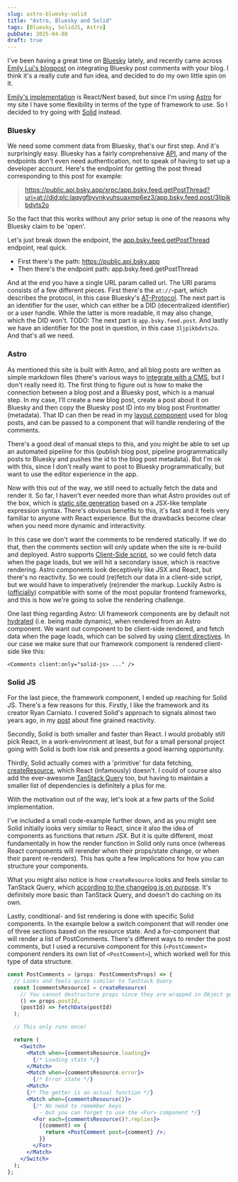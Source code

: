 ```yaml
---
slug: astro-bluesky-solid
title: "Astro, Bluesky and Solid"
tags: [Bluesky, SolidJS, Astro]
pubDate: 2025-04-08
draft: true
---
```


I've been having a great time on [Bluesky](https://bsky.app/) lately, and recently came across [Emily Lui's blogpost](https://emilyliu.me/blog/comments) on integrating Bluesky post comments with your blog. I think it's a really cute and fun idea, and decided to do my own little spin on it.

<!-- TODO: improve wording here -->

[Emily's implementation](https://gist.github.com/emilyliu7321/19ac4e111588bdc0cb4e411c88d9c79a) is React/Next based, but since I'm using [Astro](https://astro.build/) for my site I have some flexibility in terms of the type of framework to use. So I decided to try going with [Solid](https://docs.solidjs.com/) instead.

### Bluesky

We need some comment data from Bluesky, that's our first step. And it's surprisingly easy. Bluesky has a fairly comprehensive [API](https://docs.bsky.app/docs/category/http-reference), and many of the endpoints don't even need authentication, not to speak of having to set up a developer account. Here's the endpoint for getting the post thread corresponding to this post for example:

> https://public.api.bsky.app/xrpc/app.bsky.feed.getPostThread?uri=at://did:plc:laqygfbyvnkyuhsuaxmp6ez3/app.bsky.feed.post/3ljpikbdvts2o

So the fact that this works without any prior setup is one of the reasons why Bluesky claim to be 'open'.

Let's just break down the endpoint, the [app.bsky.feed.getPostThread](https://docs.bsky.app/docs/api/app-bsky-feed-get-post-thread) endpoint, real quick.

- First there's the path: https://public.api.bsky.app
- Then there's the endpoint path: app.bsky.feed.getPostThread

And at the end you have a single URL param called uri.
The URI params consists of a few different pieces. First there's the `at://`-part, which describes the protocol, in this case Bluesky's [AT-Protocol](https://atproto.com/).
The next part is an identifier for the user, which can either be a DID (decentralized identifier) or a user handle. While the latter is more readable, it may also change, which the DID won't.
TODO: The next part is `app.bsky.feed.post`.
And lastly we have an identifier for the post in question, in this case `3ljpikbdvts2o`.
And that's all we need.

### Astro

As mentioned this site is built with Astro, and all blog posts are written as simple markdown files (there's various ways to [integrate with a CMS](https://docs.astro.build/en/guides/cms/), but I don't really need it). The first thing to figure out is how to make the connection between a blog post and a Bluesky post, which is a manual step. In my case, I'll create a new blog post, create a post about it on Bluesky and then copy the Bluesky post ID into my blog post Frontmatter (metadata). That ID can then be read in my [layout component](https://docs.astro.build/en/basics/layouts/#markdown-layouts) used for blog posts, and can be passed to a component that will handle rendering of the comments.

There's a good deal of manual steps to this, and you might be able to set up an automated pipeline for this (publish blog post, pipeline programmatically posts to Bluesky and pushes the id to the blog post metadata). But I'm ok with this, since I don't really want to post to Bluesky programmatically, but want to use the editor experience in the app.

Now with this out of the way, we still need to actually fetch the data and render it. So far, I haven't ever needed more than what Astro provides out of the box, which is [static site generation](https://en.wikipedia.org/wiki/Static_site_generator) based on a JSX-like template expression syntax. There's obvious benefits to this, it's fast and it feels very familiar to anyone with React experience. But the drawbacks become clear when you need more dynamic and interactivity.

In this case we don't want the comments to be rendered statically. If we do that, then the comments section will only update when the site is re-build and deployed. Astro supports [Client-Side script](https://docs.astro.build/en/guides/client-side-scripts/#client-side-scripts), so we could fetch data when the page loads, but we will hit a secondary issue, which is reactive rendering. Astro components look deceptively like JSX and React, but there's no reactivity. So we could (re)fetch our data in a client-side script, but we would have to imperatively (re)render the markup. Luckily Astro is ([officially](https://docs.astro.build/en/guides/framework-components/#official-front-end-framework-integrations)) compatible with some of the most popular frontend frameworks, and this is how we're going to solve the rendering challenge.

One last thing regarding Astro: UI framework components are by default not [hydrated](<https://en.wikipedia.org/wiki/Hydration_(web_development)>) (i.e. being made dynamic), when rendered from an Astro component. We want out component to be client-side rendered, and fetch data when the page loads, which can be solved by using [client directives](https://docs.astro.build/en/reference/directives-reference/#client-directives). In our case we make sure that our framework component is rendered client-side like this:

```astro
<Comments client:only="solid-js> ..." />
```

### Solid JS

For the last piece, the framework component, I ended up reaching for Solid JS. There's a few reasons for this. Firstly, I like the framework and its creator Ryan Carniato. I covered Solid's approach to signals almost two years ago, in my [post](/posts/fine-grained-reactivity/) about fine grained reactivity.

<!-- TODO: get a good reference for this + HOW is solid faster -->

Secondly, Solid is both smaller and faster than React. I would probably still pick React, in a work-environment at least, but for a small personal project going with Solid is both low risk and presents a good learning opportunity.

Thirdly, Solid actually comes with a 'primitive' for data fetching, [createResource](https://docs.solidjs.com/reference/basic-reactivity/create-resource), which React (infamously) doesn't. I could of course also add the ever-awesome [TanStack Query](https://tanstack.com/query/latest) too, but having to maintain a smaller list of dependencies is definitely a plus for me.

<!-- TODO: Solid stats: https://dev.to/this-is-learning/javascript-framework-todomvc-size-comparison-504f -->

With the motivation out of the way, let's look at a few parts of the Solid implementation.

I've included a small code-example further down, and as you might see Solid initially looks very similar to React, since it also the idea of components as functions that return JSX. But it is quite different, most fundamentally in how the render function in Solid only runs once (whereas React components will rerender when their props/state change, or when their parent re-renders). This has quite a few implications for how you can structure your components.

What you might also notice is how `createResource` looks and feels similar to TanStack Query, which [according to the changelog is on purpose](https://github.com/solidjs/solid/blob/main/CHANGELOG.md#updated-resource-api). It's definitely more basic than TanStack Query, and doesn't do caching on its own.

Lastly, conditional- and list rendering is done with specific Solid components. In the example below a switch component that will render one of three sections based on the resource state. And a for-component that will render a list of PostComments. There's different ways to render the post comments, but I used a recursive component for this (`<PostComment>` component renders its own list of `<PostComment>`), which worked well for this type of data structure.

```jsx
const PostComments = (props: PostCommentsProps) => {
  // Looks and feels quite similar to TanStack Query
  const [commentsResource] = createResource(
    // You cannot destructure props since they are wrapped in Object getters
    () => props.postId,
    (postId) => fetchData(postId)
  );

  // This only runs once!

  return (
    <Switch>
      <Match when={commentsResource.loading}>
        {/* Loading state */}
      </Match>
      <Match when={commentsResource.error}>
        {/* Error state */}
      <Match>
      {/* The getter is an actual function */}
      <Match when={commentsResource()}>
        {/* No need to remember keys
          - but you can forget to use the <For> component */}
        <For each={commentsResource()?.replies}>
          {(comment) => {
            return <PostComment post={comment} />;
          }}
        </For>
      </Match>
    </Switch>
  );
};
```
